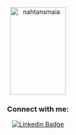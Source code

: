 <meta name="viewport" content="width=device-width, initial-scale=1.0">
<div align="center" class="row">
<!--  <img height='200' src="https://github-readme-stats.vercel.app/api?username=nahtansmaia&count_private=true&show_icons=true&theme=dracula&locale=PT-BR" alt="nahtansmaia" style="width:50%;"/>-->
  <img height='200' src="https://github-readme-stats.vercel.app/api/top-langs?username=nahtansmaia&count_private=true&show_icons=true&locale=PT-br&layout=compact&theme=dracula" alt="nahtansmaia" style="width:50%;"/>
</div>
<h3 align="center" color="blue">Connect with me:</h3>
<div align="center">
  
[![Linkedin Badge](https://img.shields.io/badge/-Nathan%20Maia-6633cc?style=flat-square&logo=Linkedin&logoColor=white&link=https://www.linkedin.com/in/nathanmaia/)](https://www.linkedin.com/in/nathanmaia/)
  
</div>
